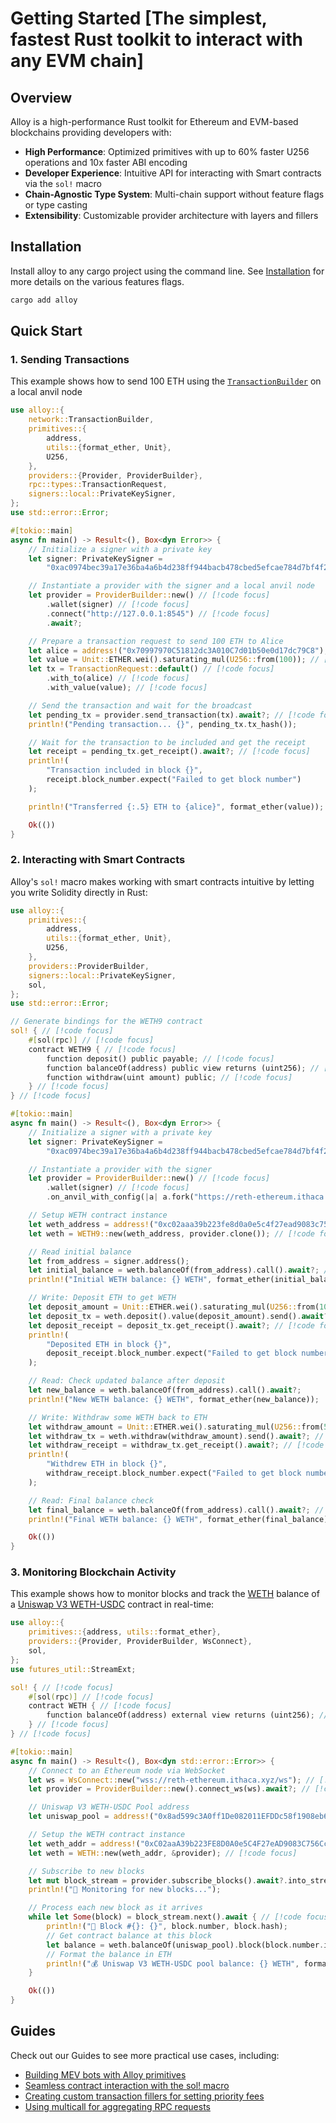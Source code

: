 # Getting Started [The simplest, fastest Rust toolkit to interact with any EVM chain]

## Overview

Alloy is a high-performance Rust toolkit for Ethereum and EVM-based blockchains providing developers with:

- **High Performance**: Optimized primitives with up to 60% faster U256 operations and 10x faster ABI encoding
- **Developer Experience**: Intuitive API for interacting with Smart contracts via the `sol!` macro
- **Chain-Agnostic Type System**: Multi-chain support without feature flags or type casting
- **Extensibility**: Customizable provider architecture with layers and fillers

## Installation

Install alloy to any cargo project using the command line. See [Installation](/introduction/installation#features) for more details on the various features flags.

```bash [cargo]
cargo add alloy
```

## Quick Start

### 1. Sending Transactions

This example shows how to send 100 ETH using the [`TransactionBuilder`](/transactions/using-the-transaction-builder) on a local anvil node

```rust
use alloy::{
    network::TransactionBuilder,
    primitives::{
        address,
        utils::{format_ether, Unit},
        U256,
    },
    providers::{Provider, ProviderBuilder},
    rpc::types::TransactionRequest,
    signers::local::PrivateKeySigner,
};
use std::error::Error;

#[tokio::main]
async fn main() -> Result<(), Box<dyn Error>> {
    // Initialize a signer with a private key
    let signer: PrivateKeySigner =
        "0xac0974bec39a17e36ba4a6b4d238ff944bacb478cbed5efcae784d7bf4f2ff80".parse()?;

    // Instantiate a provider with the signer and a local anvil node
    let provider = ProviderBuilder::new() // [!code focus]
        .wallet(signer) // [!code focus]
        .connect("http://127.0.0.1:8545") // [!code focus]
        .await?;

    // Prepare a transaction request to send 100 ETH to Alice
    let alice = address!("0x70997970C51812dc3A010C7d01b50e0d17dc79C8"); // [!code focus]
    let value = Unit::ETHER.wei().saturating_mul(U256::from(100)); // [!code focus]
    let tx = TransactionRequest::default() // [!code focus]
        .with_to(alice) // [!code focus]
        .with_value(value); // [!code focus]

    // Send the transaction and wait for the broadcast
    let pending_tx = provider.send_transaction(tx).await?; // [!code focus]
    println!("Pending transaction... {}", pending_tx.tx_hash());

    // Wait for the transaction to be included and get the receipt
    let receipt = pending_tx.get_receipt().await?; // [!code focus]
    println!(
        "Transaction included in block {}",
        receipt.block_number.expect("Failed to get block number")
    );

    println!("Transferred {:.5} ETH to {alice}", format_ether(value));

    Ok(())
}
```

### 2. Interacting with Smart Contracts

Alloy's `sol!` macro makes working with smart contracts intuitive by letting you write Solidity directly in Rust:

```rust
use alloy::{
    primitives::{
        address,
        utils::{format_ether, Unit},
        U256,
    },
    providers::ProviderBuilder,
    signers::local::PrivateKeySigner,
    sol,
};
use std::error::Error;

// Generate bindings for the WETH9 contract
sol! { // [!code focus]
    #[sol(rpc)] // [!code focus]
    contract WETH9 { // [!code focus]
        function deposit() public payable; // [!code focus]
        function balanceOf(address) public view returns (uint256); // [!code focus]
        function withdraw(uint amount) public; // [!code focus]
    } // [!code focus]
} // [!code focus]

#[tokio::main]
async fn main() -> Result<(), Box<dyn Error>> {
    // Initialize a signer with a private key
    let signer: PrivateKeySigner =
        "0xac0974bec39a17e36ba4a6b4d238ff944bacb478cbed5efcae784d7bf4f2ff80".parse()?;

    // Instantiate a provider with the signer
    let provider = ProviderBuilder::new() // [!code focus]
        .wallet(signer) // [!code focus]
        .on_anvil_with_config(|a| a.fork("https://reth-ethereum.ithaca.xyz/rpc"));

    // Setup WETH contract instance
    let weth_address = address!("0xc02aaa39b223fe8d0a0e5c4f27ead9083c756cc2");
    let weth = WETH9::new(weth_address, provider.clone()); // [!code focus]

    // Read initial balance
    let from_address = signer.address();
    let initial_balance = weth.balanceOf(from_address).call().await?; // [!code focus]
    println!("Initial WETH balance: {} WETH", format_ether(initial_balance));

    // Write: Deposit ETH to get WETH
    let deposit_amount = Unit::ETHER.wei().saturating_mul(U256::from(10));
    let deposit_tx = weth.deposit().value(deposit_amount).send().await?; // [!code focus]
    let deposit_receipt = deposit_tx.get_receipt().await?; // [!code focus]
    println!(
        "Deposited ETH in block {}",
        deposit_receipt.block_number.expect("Failed to get block number")
    );

    // Read: Check updated balance after deposit
    let new_balance = weth.balanceOf(from_address).call().await?;
    println!("New WETH balance: {} WETH", format_ether(new_balance));

    // Write: Withdraw some WETH back to ETH
    let withdraw_amount = Unit::ETHER.wei().saturating_mul(U256::from(5));
    let withdraw_tx = weth.withdraw(withdraw_amount).send().await?; // [!code focus]
    let withdraw_receipt = withdraw_tx.get_receipt().await?; // [!code focus]
    println!(
        "Withdrew ETH in block {}",
        withdraw_receipt.block_number.expect("Failed to get block number")
    );

    // Read: Final balance check
    let final_balance = weth.balanceOf(from_address).call().await?; // [!code focus]
    println!("Final WETH balance: {} WETH", format_ether(final_balance));

    Ok(())
}
```

### 3. Monitoring Blockchain Activity

This example shows how to monitor blocks and track the [WETH](https://etherscan.io/token/0xc02aaa39b223fe8d0a0e5c4f27ead9083c756cc2) balance of a [Uniswap V3 WETH-USDC](https://etherscan.io/address/0x8ad599c3A0ff1De082011EFDDc58f1908eb6e6D8) contract in real-time:

```rust
use alloy::{
    primitives::{address, utils::format_ether},
    providers::{Provider, ProviderBuilder, WsConnect},
    sol,
};
use futures_util::StreamExt;

sol! { // [!code focus]
    #[sol(rpc)] // [!code focus]
    contract WETH { // [!code focus]
        function balanceOf(address) external view returns (uint256); // [!code focus]
    } // [!code focus]
} // [!code focus]

#[tokio::main]
async fn main() -> Result<(), Box<dyn std::error::Error>> {
    // Connect to an Ethereum node via WebSocket
    let ws = WsConnect::new("wss://reth-ethereum.ithaca.xyz/ws"); // [!code focus]
    let provider = ProviderBuilder::new().connect_ws(ws).await?; // [!code focus]

    // Uniswap V3 WETH-USDC Pool address
    let uniswap_pool = address!("0x8ad599c3A0ff1De082011EFDDc58f1908eb6e6D8"); // [!code focus]

    // Setup the WETH contract instance
    let weth_addr = address!("0xC02aaA39b223FE8D0A0e5C4F27eAD9083C756Cc2");
    let weth = WETH::new(weth_addr, &provider); // [!code focus]

    // Subscribe to new blocks
    let mut block_stream = provider.subscribe_blocks().await?.into_stream(); // [!code focus]
    println!("🔄 Monitoring for new blocks...");

    // Process each new block as it arrives
    while let Some(block) = block_stream.next().await { // [!code focus]
        println!("🧱 Block #{}: {}", block.number, block.hash);
        // Get contract balance at this block
        let balance = weth.balanceOf(uniswap_pool).block(block.number.into()).call().await?; // [!code focus]
        // Format the balance in ETH
        println!("💰 Uniswap V3 WETH-USDC pool balance: {} WETH", format_ether(balance));
    }

    Ok(())
}
```

## Guides

Check out our Guides to see more practical use cases, including:

- [Building MEV bots with Alloy primitives](/guides/speed-up-using-u256)
- [Seamless contract interaction with the sol! macro](/guides/static-dynamic-abi-in-alloy)
- [Creating custom transaction fillers for setting priority fees](/guides/fillers)
- [Using multicall for aggregating RPC requests](/guides/multicall)
